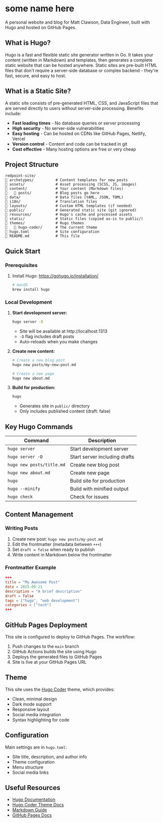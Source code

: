 # some name here
A personal website and blog for Matt Clawson, Data Engineer, built with Hugo and hosted on GitHub Pages.

## What is Hugo?
Hugo is a fast and flexible static site generator written in Go. It takes your content (written in Markdown) and templates, then generates a complete static website that can be hosted anywhere. Static sites are pre-built HTML files that don't require a server-side database or complex backend - they're fast, secure, and easy to host.

## What is a Static Site?
A static site consists of pre-generated HTML, CSS, and JavaScript files that are served directly to users without server-side processing. Benefits include:

- **Fast loading times** - No database queries or server processing
- **High security** - No server-side vulnerabilities
- **Easy hosting** - Can be hosted on CDNs like GitHub Pages, Netlify, Vercel
- **Version control** - Content and code can be tracked in git
- **Cost effective** - Many hosting options are free or very cheap

## Project Structure
```
redpoint-site/
   archetypes/          # Content templates for new posts
   assets/              # Asset processing (SCSS, JS, images)
   content/             # Your content (Markdown files)
      posts/           # Blog posts go here
   data/                # Data files (YAML, JSON, TOML)
   i18n/                # Translation files
   layouts/             # Custom HTML templates (if needed)
   public/              # Generated static site (git ignored)
   resources/           # Hugo's cache and processed assets
   static/              # Static files (copied as-is to public/)
   themes/              # Hugo themes
      hugo-coder/      # The current theme
   hugo.toml            # Site configuration
   README.md            # This file
```

## Quick Start

### Prerequisites

1. Install Hugo: https://gohugo.io/installation/
   ```bash
   # macOS
   brew install hugo
   ```

### Local Development

1. **Start development server:**
   ```bash
   hugo server -D
   ```
   - Site will be available at http://localhost:1313
   - `-D` flag includes draft posts
   - Auto-reloads when you make changes

3. **Create new content:**
   ```bash
   # Create a new blog post
   hugo new posts/my-new-post.md

   # Create a new page
   hugo new about.md
   ```

4. **Build for production:**
   ```bash
   hugo
   ```
   - Generates site in `public/` directory
   - Only includes published content (draft: false)

## Key Hugo Commands

| Command | Description |
|---------|-------------|
| `hugo server` | Start development server |
| `hugo server -D` | Start server including drafts |
| `hugo new posts/title.md` | Create new blog post |
| `hugo new about.md` | Create new page |
| `hugo` | Build site for production |
| `hugo --minify` | Build with minified output |
| `hugo check` | Check for issues |

## Content Management

### Writing Posts
1. Create new post: `hugo new posts/my-post.md`
2. Edit the frontmatter (metadata between `+++`)
3. Set `draft = false` when ready to publish
4. Write content in Markdown below the frontmatter

### Frontmatter Example
```toml
+++
title = "My Awesome Post"
date = 2025-09-21
description = "A brief description"
draft = false
tags = ["hugo", "web development"]
categories = ["tech"]
+++
```

## GitHub Pages Deployment

This site is configured to deploy to GitHub Pages. The workflow:

1. Push changes to the `main` branch
2. GitHub Actions builds the site using Hugo
3. Deploys the generated files to GitHub Pages
4. Site is live at your GitHub Pages URL

## Theme
This site uses the [Hugo Coder](https://github.com/luizdepra/hugo-coder) theme, which provides:
- Clean, minimal design
- Dark mode support
- Responsive layout
- Social media integration
- Syntax highlighting for code

## Configuration
Main settings are in `hugo.toml`:
- Site title, description, and author info
- Theme configuration
- Menu structure
- Social media links

## Useful Resources
- [Hugo Documentation](https://gohugo.io/documentation/)
- [Hugo Coder Theme Docs](https://github.com/luizdepra/hugo-coder)
- [Markdown Guide](https://www.markdownguide.org/)
- [GitHub Pages Docs](https://docs.github.com/en/pages)
